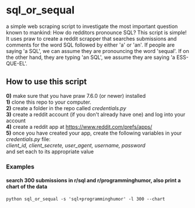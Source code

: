 # sql_or_sequal
a simple web scraping script to investigate the most important question known to mankind: How do redditors pronounce SQL?
This script is simple!  It uses praw to create a reddit scrapper that searches submissions and comments for the word SQL followed by either 'a' or 'an'.
If people are saying 'a SQL', we can assume they are pronouncing the word 'sequal'.  If on the other hand, they are typing 'an SQL', we assume they 
are saying 'a ESS-QUE-EL'.

## How to use this script
**0)** make sure that you have praw 7.6.0 (or newer) installed \
**1)** clone this repo to your computer. \
**2)** create a folder in the repo called *credentials.py* \
**3)** create a reddit account (if you don't already have one) and log into your account \
**4)** create a reddit app at <https://www.reddit.com/prefs/apps/> \
**5)** once you have created your app, create the following variables in your *credentials.py* file: \
	*client_id, client_secrete, user_agent, username, password* \
and set each to its appropriate value 
### Examples
#### search 300 submissions in r/sql and r/programminghumor, also print a chart of the data
`python sql_or_sequal -s 'sql+programminghumor' -l 300 --chart`

